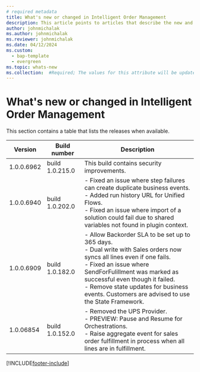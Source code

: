 ```yaml
---
# required metadata
title: What's new or changed in Intelligent Order Management
description: This article points to articles that describe the new and changed features in each release of Intelligent Order Management.
author: johnmichalak
ms.author: johnmichalak
ms.reviewer: johnmichalak
ms.date: 04/12/2024
ms.custom: 
  - bap-template
  - evergreen
ms.topic: whats-new
ms.collection:  #Required; The values for this attribute will be updated over time. For now, leave this value blank.
---
```


# What's new or changed in Intelligent Order Management

This section contains a table that lists the releases when available. 

| Version | Build number | Description |
|---------|--------------|---------------|
| 1.0.0.6962 | build 1.0.215.0 | This build contains security improvements.  |
| 1.0.0.6940 | build 1.0.202.0 | - Fixed an issue where step failures can create duplicate business events. <br> - Added run history URL for Unified Flows. <br> - Fixed an issue where import of a solution could fail due to shared variables not found in plugin context. |
| 1.0.0.6909 | build 1.0.182.0 | - Allow Backorder SLA to be set up to 365 days. <br> - Dual write with Sales orders now syncs all lines even if one fails.  <br> - Fixed an issue where SendForFulillment was marked as successful even though it failed.  <br> - Remove state updates for business events. Customers are advised to use the State Framework. |
| 1.0.06854 | build 1.0.152.0 | - Removed the UPS Provider.  <br> - PREVIEW: Pause and Resume for Orchestrations.  <br> - Raise aggregate event for sales order fulfillment in process when all lines are in fulfillment. |


[!INCLUDE[footer-include](../includes/footer-banner.md)]
